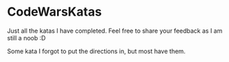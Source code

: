 # CodeWarsKatas
Just all the katas I have completed. Feel free to share your feedback as I am still a noob :D

Some kata I forgot to put the directions in, but most have them.
